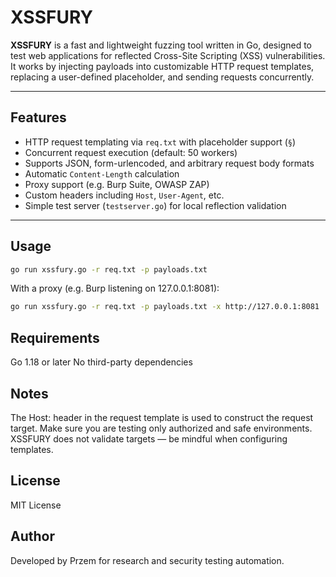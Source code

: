 # XSSFURY

**XSSFURY** is a fast and lightweight fuzzing tool written in Go, designed to test web applications for reflected Cross-Site Scripting (XSS) vulnerabilities.  
It works by injecting payloads into customizable HTTP request templates, replacing a user-defined placeholder, and sending requests concurrently.

---

## Features

- HTTP request templating via `req.txt` with placeholder support (`§`)
- Concurrent request execution (default: 50 workers)
- Supports JSON, form-urlencoded, and arbitrary request body formats
- Automatic `Content-Length` calculation
- Proxy support (e.g. Burp Suite, OWASP ZAP)
- Custom headers including `Host`, `User-Agent`, etc.
- Simple test server (`testserver.go`) for local reflection validation

---

## Usage

```bash
go run xssfury.go -r req.txt -p payloads.txt
```

With a proxy (e.g. Burp listening on 127.0.0.1:8081):

```bash
go run xssfury.go -r req.txt -p payloads.txt -x http://127.0.0.1:8081
```

## Requirements

Go 1.18 or later
No third-party dependencies

## Notes

The Host: header in the request template is used to construct the request target.
Make sure you are testing only authorized and safe environments.
XSSFURY does not validate targets — be mindful when configuring templates.

## License

MIT License

## Author

Developed by Przem for research and security testing automation.

